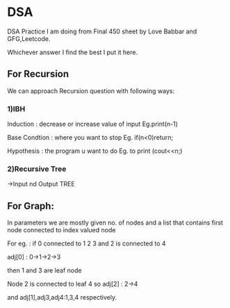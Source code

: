 # DSA

DSA Practice  I am doing from Final 450 sheet by Love Babbar and GFG,Leetcode.

Whichever answer I find the best I put it here.

## For Recursion

We can approach Recursion question with following ways:

### 1)IBH

Induction : decrease or increase value of input Eg.print(n-1)

Base Condtion : where you want to stop Eg. if(n<0)return;

Hypothesis : the program u want  to do Eg. to print (cout<<n;)

### 2)Recursive Tree

->Input nd Output TREE

## For Graph:

In parameters we are mostly given no. of nodes and a list that contains first node connected to index valued node

For eg. : if 0 connected to 1 2 3 and 2 is connected to 4

adj[0] : 0->1->2->3

then 1 and 3 are leaf node

Node 2 is connected to leaf 4 so adj[2] : 2->4

and adj[1],adj3,adj4:1,3,4 respectively.
